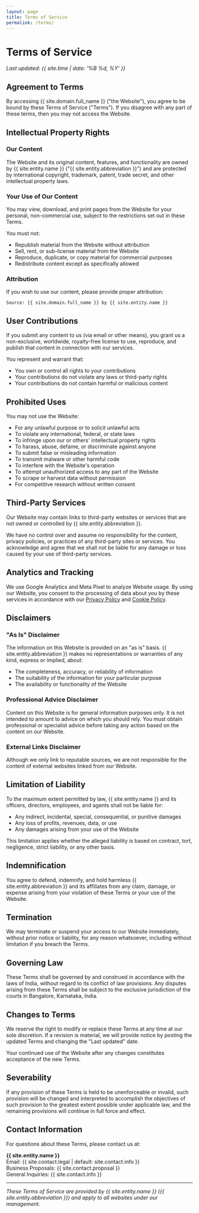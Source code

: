 ```yaml
---
layout: page
title: Terms of Service
permalink: /terms/
---
```


# Terms of Service

*Last updated: {{ site.time | date: '%B %d, %Y' }}*

## Agreement to Terms

By accessing {{ site.domain.full_name }} ("the Website"), you agree to be bound by these Terms of Service ("Terms"). If you disagree with any part of these terms, then you may not access the Website.

## Intellectual Property Rights

### Our Content

The Website and its original content, features, and functionality are owned by {{ site.entity.name }} ("{{ site.entity.abbreviation }}") and are protected by international copyright, trademark, patent, trade secret, and other intellectual property laws.

### Your Use of Our Content

You may view, download, and print pages from the Website for your personal, non-commercial use, subject to the restrictions set out in these Terms.

You must not:
- Republish material from the Website without attribution
- Sell, rent, or sub-license material from the Website
- Reproduce, duplicate, or copy material for commercial purposes
- Redistribute content except as specifically allowed

### Attribution

If you wish to use our content, please provide proper attribution:
```
Source: {{ site.domain.full_name }} by {{ site.entity.name }}
```

## User Contributions

If you submit any content to us (via email or other means), you grant us a non-exclusive, worldwide, royalty-free license to use, reproduce, and publish that content in connection with our services.

You represent and warrant that:
- You own or control all rights to your contributions
- Your contributions do not violate any laws or third-party rights
- Your contributions do not contain harmful or malicious content

## Prohibited Uses

You may not use the Website:
- For any unlawful purpose or to solicit unlawful acts
- To violate any international, federal, or state laws
- To infringe upon our or others' intellectual property rights
- To harass, abuse, defame, or discriminate against anyone
- To submit false or misleading information
- To transmit malware or other harmful code
- To interfere with the Website's operation
- To attempt unauthorized access to any part of the Website
- To scrape or harvest data without permission
- For competitive research without written consent

## Third-Party Services

Our Website may contain links to third-party websites or services that are not owned or controlled by {{ site.entity.abbreviation }}.

We have no control over and assume no responsibility for the content, privacy policies, or practices of any third-party sites or services. You acknowledge and agree that we shall not be liable for any damage or loss caused by your use of third-party services.

## Analytics and Tracking

We use Google Analytics and Meta Pixel to analyze Website usage. By using our Website, you consent to the processing of data about you by these services in accordance with our [Privacy Policy](/privacy/) and [Cookie Policy](/cookies/).

## Disclaimers

### "As Is" Disclaimer

The information on this Website is provided on an "as is" basis. {{ site.entity.abbreviation }} makes no representations or warranties of any kind, express or implied, about:
- The completeness, accuracy, or reliability of information
- The suitability of the information for your particular purpose
- The availability or functionality of the Website

### Professional Advice Disclaimer

Content on this Website is for general information purposes only. It is not intended to amount to advice on which you should rely. You must obtain professional or specialist advice before taking any action based on the content on our Website.

### External Links Disclaimer

Although we only link to reputable sources, we are not responsible for the content of external websites linked from our Website.

## Limitation of Liability

To the maximum extent permitted by law, {{ site.entity.name }} and its officers, directors, employees, and agents shall not be liable for:
- Any indirect, incidental, special, consequential, or punitive damages
- Any loss of profits, revenues, data, or use
- Any damages arising from your use of the Website

This limitation applies whether the alleged liability is based on contract, tort, negligence, strict liability, or any other basis.

## Indemnification

You agree to defend, indemnify, and hold harmless {{ site.entity.abbreviation }} and its affiliates from any claim, damage, or expense arising from your violation of these Terms or your use of the Website.

## Termination

We may terminate or suspend your access to our Website immediately, without prior notice or liability, for any reason whatsoever, including without limitation if you breach the Terms.

## Governing Law

These Terms shall be governed by and construed in accordance with the laws of India, without regard to its conflict of law provisions. Any disputes arising from these Terms shall be subject to the exclusive jurisdiction of the courts in Bangalore, Karnataka, India.

## Changes to Terms

We reserve the right to modify or replace these Terms at any time at our sole discretion. If a revision is material, we will provide notice by posting the updated Terms and changing the "Last updated" date.

Your continued use of the Website after any changes constitutes acceptance of the new Terms.

## Severability

If any provision of these Terms is held to be unenforceable or invalid, such provision will be changed and interpreted to accomplish the objectives of such provision to the greatest extent possible under applicable law, and the remaining provisions will continue in full force and effect.

## Contact Information

For questions about these Terms, please contact us at:

**{{ site.entity.name }}**  
Email: {{ site.contact.legal | default: site.contact.info }}  
Business Proposals: {{ site.contact.proposal }}  
General Inquiries: {{ site.contact.info }}

---

*These Terms of Service are provided by {{ site.entity.name }} ({{ site.entity.abbreviation }}) and apply to all websites under our management.*